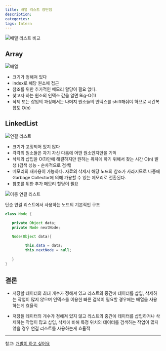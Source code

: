 ```yaml
---
title: 배열 리스트 장단점
description: 
categories: 
tags: Intern
---
```


![배열 리스트 비교](https://s3.ap-northeast-2.amazonaws.com/opentutorials-user-file/module/1335/2885.png)

## Array

![배열](https://t1.daumcdn.net/cfile/tistory/25299C37533F74A602)

* 크기가 정해져 있다
* index로 해당 원소에 접근
* 참조를 위한 추가적인 메모리 할당이 필요 없다.
* 찾고자 하는 원소의 인덱스 값을 알면 Big-O(1)
* 삭제 또는 삽입의 과정에서는 나머지 원소들의 인덱스를 shift해줘야 하므로 시간복잡도 O(n)


## LinkedList

![연결 리스트](https://t1.daumcdn.net/cfile/tistory/2351C835533F74C723)

* 크기가 고정되어 있지 않다
* 각각의 원소들은 자기 자신 다음에 어떤 원소인지만을 기억
* 삭제와 삽입을 O(1)만에 해결하지만 원하는 위치에 하기 위해서 찾는 시간 O(n) 발생 (검색 성능 - 순차적으로 검색)
* 메모리의 재사용이 가능하다. 자료의 삭제시 해당 노드의 참조가 사라지므로 나중에 Garbage Collector에 의해 가용할 수 있는 메모리로 전환된다.
* 참조를 위한 추가 메모리 할당이 필요


![이중 연결 리스트](https://t1.daumcdn.net/cfile/tistory/2368CD35533F74C91A)


단순 연결 리스트에서 사용하는 노드의 기본적인 구조

```java
class Node {

   private Object data;
   private Node nextNode;

   Node(Object data){
     
         this.data = data;
         this.nextNode = null;
        
   }
}
```

## 결론
* 저장할 데이터의 최대 개수가 정해져 있고 리스트의 중간에 데이터를 삽입, 삭제하는 작업이 많지 않으며 인덱스를 이용한 빠른 검색이 필요할 경우에는 배열을 사용하는게 효율적

* 저장될 데이터의 개수가 정해져 있지 않고 리스트의 중간에 데이터를 삽입하거나 삭제하는 작업이 많고 삽입, 삭제에 비해 특정 위치의 데이터를 검색하는 작업이 많지 않을 경우 연결 리스트를 사용하는게 효율적

---

참고: [개발이 하고 싶어요](https://hyeonstorage.tistory.com/258)